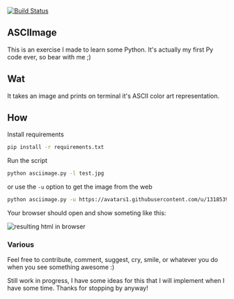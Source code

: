 [![Build Status](https://travis-ci.org/utnaf/asciimage.svg?branch=dev)](https://travis-ci.org/utnaf/asciimage)

## ASCIImage

This is an exercise I made to learn some Python. It's actually my first Py code ever, so bear with me ;)

## Wat

It takes an image and prints on terminal it's ASCII color art representation.

## How

Install requirements
```bash
pip install -r requirements.txt
```
Run the script
```bash
python asciimage.py -l test.jpg
```

or use the `-u` option to get the image from the web
```bash
python asciimage.py -u https://avatars1.githubusercontent.com/u/1318539?s=460&v=4
```

Your browser should open and show someting like this:

![resulting html in browser](https://github.com/utnaf/ascii-stuff/raw/refactor/performance-optimization/docs/asciimage-res.png)

### Various
Feel free to contribute, comment, suggest, cry, smile, or whatever you do when you see something awesome :)

Still work in progress, I have some ideas for this that I will implement when I have some time. Thanks for stopping by anyway!

